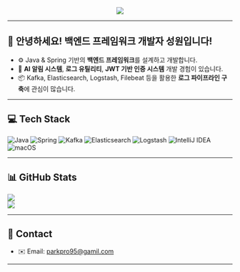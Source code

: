 <!-- 애니메이션 배너 -->
<p align="center">
  <img src="https://readme-typing-svg.demolab.com?font=Fira+Code&size=22&pause=1000&color=58A6FF&center=true&vCenter=true&width=700&lines=Back-end+Framework+Engineer;Build+smart.+Build+solid." />
</p>

---

## 👋 안녕하세요! 백엔드 프레임워크 개발자 성원입니다!
- ⚙️ Java & Spring 기반의 **백엔드 프레임워크**를 설계하고 개발합니다.
- 🧠 **AI 알림 시스템**, **로그 유틸리티**, **JWT 기반 인증 시스템** 개발 경험이 있습니다.
- 📦 Kafka, Elasticsearch, Logstash, Filebeat 등을 활용한 **로그 파이프라인 구축**에 관심이 많습니다.

---

## 💻 Tech Stack
![Java](https://img.shields.io/badge/Java-007396?style=flat&logo=java&logoColor=white)
![Spring](https://img.shields.io/badge/Spring-6DB33F?style=flat&logo=spring&logoColor=white)
![Kafka](https://img.shields.io/badge/Kafka-231F20?style=flat&logo=apachekafka&logoColor=white)
![Elasticsearch](https://img.shields.io/badge/Elasticsearch-005571?style=flat&logo=elasticsearch&logoColor=white)
![Logstash](https://img.shields.io/badge/Logstash-F2F2F2?style=flat&logo=logstash&logoColor=black)
![IntelliJ IDEA](https://img.shields.io/badge/IDE-IntelliJIDEA-blue?style=flat&logo=intellijidea&logoColor=white)
![macOS](https://img.shields.io/badge/macOS-000000?style=flat&logo=apple&logoColor=white)

---

## 📊 GitHub Stats
<p align="left">
  <img src="https://github-readme-stats.vercel.app/api?username=Seongwon-Park&show_icons=true&theme=transparent" />
  <br />
  <img src="https://github-readme-stats.vercel.app/api/top-langs/?username=Seongwon-Park&layout=compact&theme=transparent" />
</p>

---

## 🔗 Contact
- ✉️ Email: parkpro95@gamil.com

---
